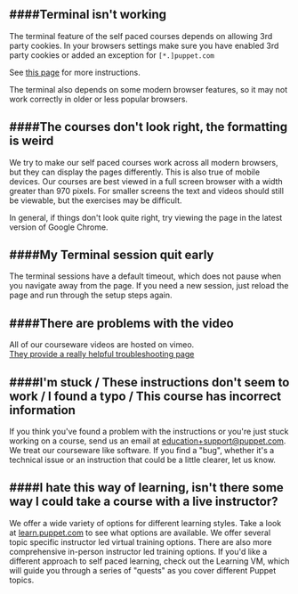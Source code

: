####Terminal isn't working
---------------------------
The terminal feature of the self paced courses depends on allowing 3rd party cookies.
In your browsers settings make sure you have enabled 3rd party cookies or added an exception for `[*.]puppet.com`

See [this page](https://support.google.com/chrome/answer/95647) for more instructions.

The terminal also depends on some modern browser features, so it may not work correctly in older or less popular browsers.

####The courses don't look right, the formatting is weird
----------------------------------------------------------
We try to make our self paced courses work across all modern browsers, but they can display the pages differently.
This is also true of mobile devices. Our courses are best viewed in a full screen browser with a width greater than 970 pixels. For smaller screens the text and videos should still be viewable, but the exercises may be difficult.

In general, if things don't look quite right, try viewing the page in the latest version of Google Chrome.

####My Terminal session quit early
-----------------------------------
The terminal sessions have a default timeout, which does not pause when you navigate away from the page.  If you need a new session, just reload the page and run through the setup steps again.

####There are problems with the video
---------------------------------------
All of our courseware videos are hosted on vimeo.  
[They provide a really helpful troubleshooting page](https://vimeo.com/help/faq/watching-videos/playback-issues)

####I'm stuck / These instructions don't seem to work / I found a typo / This course has incorrect information
---------------------------------------------------------------------------------------------------------------
If you think you've found a problem with the instructions or you're just stuck working on a course, send us an email at [education+support@puppet.com](mailto:education+support@puppet.com). We treat our courseware like software. If you find a "bug", whether it's a technical issue or an instruction that could be a little clearer, let us know.

####I hate this way of learning, isn't there some way I could take a course with a live instructor?
----------------------------------------------------------------------------------------------------
We offer a wide variety of options for different learning styles. Take a look at [learn.puppet.com](https://learn.puppet.com) to see what options are available. We offer several topic specific instructor led virtual training options. There are also more comprehensive in-person instructor led training options. If you'd like a different approach to self paced learning, check out the Learning VM, which will guide you through a series of "quests" as you cover different Puppet topics.

